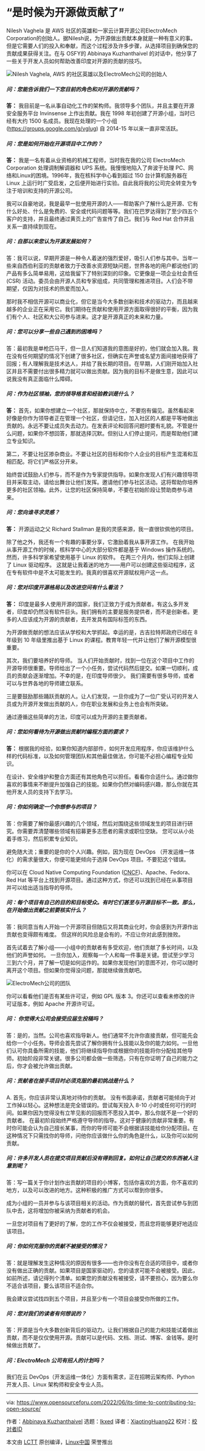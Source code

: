 [#]: subject: "“It’s time to contribute to open source”"
[#]: via: "https://www.opensourceforu.com/2022/06/its-time-to-contributing-to-open-source/"
[#]: author: "Abbinaya Kuzhanthaivel https://www.opensourceforu.com/author/abbinaya-swath/"
[#]: collector: "lkxed"
[#]: translator: "XiaotingHuang22"
[#]: reviewer: " "
[#]: publisher: " "
[#]: url: " "

“是时候为开源做贡献了”
======
Nilesh Vaghela 是 AWS 社区的英雄和一家云计算开源公司ElectroMech Corporation的创始人。据Nilesh说，为开源做出贡献本身就是一种有意义的事。 但是它需要人们的投入和奉献，而这个过程涉及许多步骤，从选择项目到确保您的贡献成果获得关注。在与 OSFY的 Abbinaya Kuzhanthaivel 的对话中，他分享了一些关于开发人员如何帮助改善印度对开源的贡献的技巧。


![Nilesh Vaghela, 
AWS 的社区英雄以及ElectroMech公司的创始人][1]


##### 问：您能告诉我们一下您目前的角色和对开源的贡献吗？

**答：** 我目前是一名从事自动化工作的架构师。我领导多个团队，并且主要在开源安全服务平台 Invinsense 上作出贡献。我在 1998 年初创建了开源小组，当时已经有大约 1500 名成员。我现在处理的一个小组 (https://groups.google.com/g/vglug) 自 2014-15 年以来一直非常活跃。

##### 问：您是如何开始在开源项目中工作的？

**答：** 我是一名有着从业资格的机械工程师，当时我在我的公司 ElectroMech Corporation 处理调制解调器和 UPS 系统。我慢慢地陷入了奔波于处理 PC、网络和Linux的困境。1996年，我在核科学中心看到超过 150 台计算机服务器在 Linux 上运行时广受启发，之后便开始进行实验。自此我将我的公司完全转变为专注于培训和支持的开源公司。

我可以自豪地说，我是最早一批使用开源的人——帮助客户了解什么是开源、它有什么好处、什么是免费的、安全或代码问题等等。我们在巴罗达得到了至少四五个客户的支持，并且最终通过黄页上的广告宣传了自己。我们与 Red Hat 合作并且关系一直持续到现在。

##### 问：自那以来您认为开源发展如何？

答：我可以说，早期开源是一种令人着迷的强烈爱好，吸引人们参与其中。当年一些来自西伯利亚的贡献者致力于改善水资源短缺问题，世界各地的用户都说他们的产品有多么简单易用，这给我留下了特别深刻的印象。它更像是一项企业社会责任 (CSR) 活动。委员会由开源人员和专家组成，共同管理和推进项目。人们会不带期望，仅因为对技术的热爱而加入。

那时我不相信开源可以商业化，但它是当今大多数创新和技术的驱动力，而且越来越多的企业正在采用它。我们期待在贡献和使用开源方面取得很好的平衡，因为我们有个人、社区和大公司参与进来。这才是开源真正的未来和力量。

##### 问：您可以分享一些自己遇到的困难吗？

答：最初我是单枪匹马干，但一旦人们知道我的意图是好的，他们就会加入我。我在没有任何期望的情况下创建了很多社区，但确实在声誉或名望方面间接地获得了回报；有人理解我是技术达人，并给了我长期的项目。在早期，人们刚开始加入社区并且不需要付出很多精力就可以做出贡献。因为我的目标不是做生意，因此可以说我没有真正面临什么障碍。

##### 问：作为社区领袖，您的领导格言和经验教训是什么？

**答：** 首先，如果你想建立一个社区，那就保持中立，不要抱有偏见。虽然看起来好像是你作为领导者正在管理一个社区，但请记住，加入社区的人都是平等地做出贡献的。永远不要让成员失去动力。在发表评论和回答问题时要有礼貌。不管是什么问题，如果你不想回答，那就选择沉默。但别让人们停止提问，而是帮助他们建立专业知识。

第二，不要让社区掺杂商业。不要让社区的目标和你个人企业的目标产生混淆和互相匹配。将它们严格区分开来。

始终尝试鼓励人们参与，而不是作为专家提供指导。如果你发现人们有兴趣领导项目并采取主动，请给出舞台让他们发挥。邀请他们参与社区活动。这将帮助你培养更多的社区领袖。此外，让您的社区保持简单，不要在初始阶段让赞助商参与进来。

##### 问：您向谁寻求灵感？

**答：** 开源运动之父 Richard Stallman 是我的灵感来源，我一直很钦佩他的项目。

除了他之外，我还有一个有趣的事要分享，它激励着我从事开源工作。 在我开始从事开源工作的时候，核科学中心的大部分软件都是基于 Windows 操作系统的。然而，许多科学家希望使用基于 Linux 的软件。 在两三个月内，他们实际上创建了 Linux 驱动程序。 这就是让我着迷的地方——用户可以创建这些驱动程序，这在专有软件中是不太可能发生的。我真的很喜欢开源赋权用户这一点。

##### 问：您对印度开源格局以及改进空间有什么看法？

**答：** 印度是最多人使用开源的国家，我们正致力于成为贡献者。有这么多开发者，印度却仍然没有软件巨头。我们拥有的主要是服务提供者，而不是创新者。更多的人应该成为开源的贡献者，去开发具有国际标签的东西。

为开源做贡献的想法应该从学校和大学抓起。幸运的是，古吉拉特邦政府已经在 8 年级到 10 年级里推出基于 Linux 的课程。教育年轻一代并让他们了解开源模型很重要。

其次，我们要培养好的导师。 当人们开始贡献时，找到一位在这个项目中工作的开源导师很重要。导师给出了一个小任务，尝试代码然后提交。如果一切顺利，成员的贡献会逐渐增加。不幸的是，在印度导师很少。 我们需要有很多导师，或者可以与世界各地的导师建立联系。

三是要鼓励那些踊跃贡献的人。让人们发现，一旦你成为了一位广受认可的开发人员或为开源开发做出贡献的人，你在职业发展和业务上也会有所突破。

通过遵循这些简单的方法，印度可以成为开源的主要贡献者。

##### 问：您如何看待为开源做出贡献时编程方面的要求？

**答：** 根据我的经验，如果你知道内部部件，如何开发应用程序，你应该维护什么样的代码标准，以及如何管理团队和其他最佳做法，你可能不必担心编程专业知识。

在设计、安全维护和整合方面还有其他角色可以担任。看看你合适什么。通过做你喜欢的事情来不断提升加强自己的技能。如果你仍然对编码感兴趣，那么你就在其他开发人员的支持下去学习。


##### 问：你如何确定一个你想参与的项目？

答：你需要了解你最感兴趣的几个领域，然后对围绕这些领域发生的项目进行研究。你需要弄清楚哪些领域有招募更多志愿者的需求或职位空缺。 您可以从小处着手练习，然后积累专业知识。

避免随大流；重要的是你的个人兴趣。例如，因为现在 DevOps （开发运维一体化）的需求量很大，你便可能更倾向于选择 DevOps 项目。不要犯这个错误。

你可以在 Cloud Native Computing Foundation ([CNCF][2])、Apache、Fedora、Red Hat 等平台上找到开源项目。通过这种方式，你还可以找到已经在从事项目并可以给出适当指导的导师。


##### 问：每个项目有自己的目的和目标受众。有时它们甚至与开源目标不一致。那么，在开始做出贡献之前要核实什么？

答：我同意当有人开始一个开源项目但随后又将其商业化时，你会感到为开源作出贡献也变得颇有难度。 但这样的风险总是会有的，不应让你对此感到挫败。

首先试着去了解小组——小组中的贡献者有多受欢迎，他们贡献了多长时间，以及他们的声誉如何。 一旦你加入，观察每一个人和每一件事是关键。尝试至少学习三到六个月，并了解一切是如何运作的。如果你发现他们的意图不对，你可以随时离开这个项目。但如果你觉得没问题，那就继续做贡献吧。

![ElectroMech公司的团队][3]

你可以看看他们是否有某些许可证，例如 GPL 版本 3。你还可以查看未修改的许可证版本，例如 Apache 开源许可证。

##### 问： 你觉得大公司会接受应届生投稿吗？

答：是的，当然。公司也喜欢指导新人。他们通常不允许你直接贡献，但可能先会给你一个小任务。导师会首先尝试了解你拥有什么技能以及你的能力如何。一旦他们认可你具备所需的技能，他们将继续指导你或根据你的技能将你分配给其他导师。初始阶段非常关键。很多公司都会做一些筛选，只有在你证明了自己的能力之后，你才会被允许做出贡献。

##### 问：贡献者在接手项目时必须克服的最初挑战是什么？

A. 首先，你应该非常认真地对待你的贡献。 没有书面承诺，贡献者可能倾向于对工作掉以轻心。这种想法是完全错误的。尝试每天投入 8-10 小时或任何可行的时间。如果你因为觉得没有立竿见影的回报而不愿投入其中，那么你就不是一个好的贡献者。
在最初阶段始终严格遵守导师的指导。这对于健康的贡献非常重要。有时你可能会认为自己擅长某事，而你的导师可能不会根据该技能给你分配项目。在这种情况下只需找你的导师，问他你应该做什么你的角色是什么，以及你可以如何贡献。

##### 问：许多开发人员在提交项目贡献后没有得到回复。如何让自己提交的东西被人注意到呢？

答：写一篇关于你计划作出贡献的项目的小博客，包括你喜欢的方面，你不喜欢的地方，以及可以改进的地方。这种积极的推广方式可以帮到你很多。

成为小组的一员并参与与该项目相关的活动。作为贡献的替代，首先尝试参与到团队中去，这将增加你被采纳为贡献者的机会。

一旦您对项目有了更好的了解，您的工作不仅会被接受，而且您将能够更好地适应该项目。

##### 问：你如何克服你的贡献不被接受的情况？

答：就是理解发生这种情况的原因有很多——也许你没有在合适的项目中，或者你没有做出正确的贡献。如果项目是国家驱动的，您的请求可能不会被接受。因此，如前所述，请记得列个清单。如果您的贡献没有被接受，请不要担心，因为要么你不适合该项目，要么该项目不适合你。

我会建议尝试找四到五个项目，并且至少有一个项目会接受你所做的工作。

##### 问：您对我们的读者有何想说的？

答：开源是当今大多数创新背后的驱动力。让我们根据自己的能力和技能试着做出贡献，而不是仅仅使用开源。贡献可以是代码、文档、测试、博客、金钱等。是时候做出贡献了。

##### 问：ElectroMech 公司有招人的计划吗？

我们在云 DevOps（开发运维一体化）方面有需求，正在招聘云架构师、Python 开发人员、Linux 架构师和安全专业人员。


--------------------------------------------------------------------------------

via: https://www.opensourceforu.com/2022/06/its-time-to-contributing-to-open-source/

作者：[Abbinaya Kuzhanthaivel][a]
选题：[lkxed][b]
译者：[XiaotingHuang22](https://github.com/XiaotingHuang22)
校对：[校对者ID](https://github.com/校对者ID)

本文由 [LCTT](https://github.com/LCTT/TranslateProject) 原创编译，[Linux中国](https://linux.cn/) 荣誉推出

[a]: https://www.opensourceforu.com/author/abbinaya-swath/
[b]: https://github.com/lkxed
[1]: https://www.opensourceforu.com/wp-content/uploads/2022/05/Nilesh-Vaghela-AWS-community-hero-and-founder-ElectroMech-Corporation.jpg
[2]: https://www.google.com/url?sa=t&rct=j&q=&esrc=s&source=web&cd=&cad=rja&uact=8&ved=2ahUKEwib2vvv3dv3AhVa7XMBHfZSCsIQFnoECAgQAQ&url=https%3A%2F%2Fwww.cncf.io%2F&usg=AOvVaw2LnRyH4SZPDHntRLJU_b3q
[3]: https://www.opensourceforu.com/wp-content/uploads/2022/05/The-team-at-ElectroMech-Corporation.jpg
